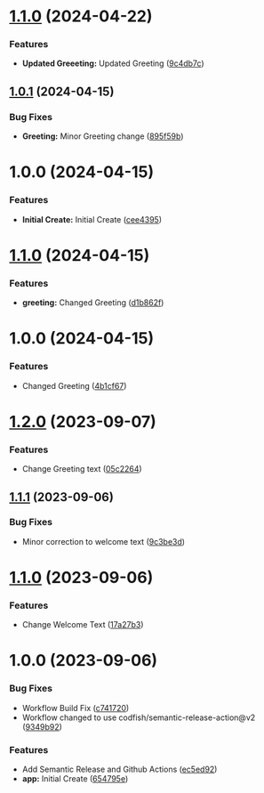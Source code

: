 # [1.1.0](https://github.com/vc4u2c/react-semantic-release-demo/compare/v1.0.1...v1.1.0) (2024-04-22)


### Features

* **Updated Greeeting:** Updated Greeting ([9c4db7c](https://github.com/vc4u2c/react-semantic-release-demo/commit/9c4db7cef33a9233534404a537fd62a807ac50ea))

## [1.0.1](https://github.com/vc4u2c/react-semantic-release-demo/compare/v1.0.0...v1.0.1) (2024-04-15)


### Bug Fixes

* **Greeting:** Minor Greeting change ([895f59b](https://github.com/vc4u2c/react-semantic-release-demo/commit/895f59b76c05e5189f0b30c94bfc2d3053d7db01))

# 1.0.0 (2024-04-15)


### Features

* **Initial Create:** Initial Create ([cee4395](https://github.com/vc4u2c/react-semantic-release-demo/commit/cee4395c376ed159c33eb2ff8008ff2e0b3748f9))

# [1.1.0](https://github.com/vc4u2c/react-semantic-release-demo/compare/v1.0.0...v1.1.0) (2024-04-15)


### Features

* **greeting:** Changed Greeting ([d1b862f](https://github.com/vc4u2c/react-semantic-release-demo/commit/d1b862f23d1ea23ee79ef86dbe07108d760196cd))

# 1.0.0 (2024-04-15)


### Features

* Changed Greeting ([4b1cf67](https://github.com/vc4u2c/react-semantic-release-demo/commit/4b1cf67401277503dc514133c2384e1ffaf74444))

# [1.2.0](https://github.com/vc4u2c/react-semantic-release-demo/compare/v1.1.1...v1.2.0) (2023-09-07)


### Features

* Change Greeting text ([05c2264](https://github.com/vc4u2c/react-semantic-release-demo/commit/05c2264c065072216dd6232f541657a26a9dd0a9))

## [1.1.1](https://github.com/vc4u2c/react-semantic-release-demo/compare/v1.1.0...v1.1.1) (2023-09-06)


### Bug Fixes

* Minor correction to welcome text ([9c3be3d](https://github.com/vc4u2c/react-semantic-release-demo/commit/9c3be3d1f5a5036d0e7ec1caf6f9374b3ffd0cd3))

# [1.1.0](https://github.com/vc4u2c/react-semantic-release-demo/compare/v1.0.0...v1.1.0) (2023-09-06)


### Features

* Change Welcome Text ([17a27b3](https://github.com/vc4u2c/react-semantic-release-demo/commit/17a27b32560673bb0e6b52dadc2a8ab0e79cc6b1))

# 1.0.0 (2023-09-06)


### Bug Fixes

* Workflow Build Fix ([c741720](https://github.com/vc4u2c/react-semantic-release-demo/commit/c741720d1be9410296117564bce13bdf98041bdc))
* Workflow changed to use codfish/semantic-release-action@v2 ([9349b92](https://github.com/vc4u2c/react-semantic-release-demo/commit/9349b929dddf92b675234a997c39265b6cf6df02))


### Features

* Add Semantic Release and Github Actions ([ec5ed92](https://github.com/vc4u2c/react-semantic-release-demo/commit/ec5ed925cc2ea7684d322e83ea6dcdbeea9d283c))
* **app:** Initial Create ([654795e](https://github.com/vc4u2c/react-semantic-release-demo/commit/654795e4ed3acec47b1b14e9cc0bf827f047f56e))
